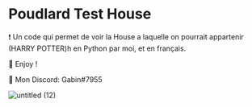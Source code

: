 # Poudlard Test House
❗ Un code qui permet de voir la House a laquelle on pourrait appartenir (HARRY POTTER)h en Python par moi, et en français.

💖 Enjoy !

🎫 Mon Discord: Gabin#7955

![untitled (12)](https://user-images.githubusercontent.com/79531012/121589355-4126b580-ca37-11eb-936f-62f428f4a22e.png)

